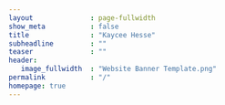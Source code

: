 ```yaml
---
layout              : page-fullwidth
show_meta           : false
title               : "Kaycee Hesse"
subheadline         : ""
teaser              : ""
header:
   image_fullwidth  : "Website Banner Template.png"
permalink           : "/"
homepage: true
---
```

